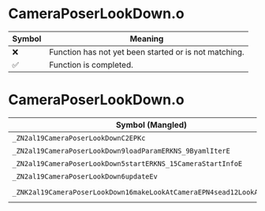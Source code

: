 # CameraPoserLookDown.o
| Symbol | Meaning 
| ------------- | ------------- 
| :x: | Function has not yet been started or is not matching. 
| :white_check_mark: | Function is completed. 


# CameraPoserLookDown.o
| Symbol (Mangled) | Symbol (Demangled) | Decompiled? |
| ------------- |  ------------- | ------------- |
| `_ZN2al19CameraPoserLookDownC2EPKc` | `al::CameraPoserLookDown::CameraPoserLookDown(char const*)` | :x: |
| `_ZN2al19CameraPoserLookDown9loadParamERKNS_9ByamlIterE` | `al::CameraPoserLookDown::loadParam(al::ByamlIter const&)` | :x: |
| `_ZN2al19CameraPoserLookDown5startERKNS_15CameraStartInfoE` | `al::CameraPoserLookDown::start(al::CameraStartInfo const&)` | :x: |
| `_ZN2al19CameraPoserLookDown6updateEv` | `al::CameraPoserLookDown::update(void)` | :x: |
| `_ZNK2al19CameraPoserLookDown16makeLookAtCameraEPN4sead12LookAtCameraE` | `al::CameraPoserLookDown::makeLookAtCamera(sead::LookAtCamera *)const` | :x: |
